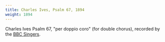 ```yaml
---
title: Charles Ives, Psalm 67, 1894
weight: 1894
---
```

Charles Ives Psalm 67, "per doppio coro" (for double chorus),
recorded by the [BBC Singers](https://www.youtube.com/watch?v=rVLq5gJNSN8).
